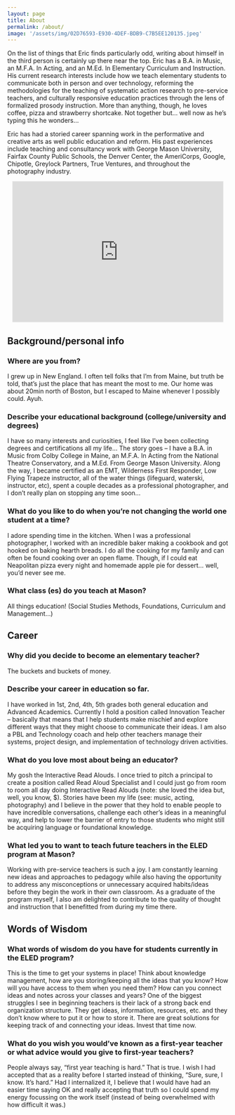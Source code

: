 ```yaml
---
layout: page
title: About
permalink: /about/
image: '/assets/img/02D76593-E930-4DEF-BDB9-C7B5EE120135.jpeg'
---
```

<p>On the list of things that Eric finds particularly odd, writing about himself in the third person is certainly up there near the top. Eric has a B.A. in Music, an M.F.A. In Acting, and an M.Ed. In Elementary Curriculum and Instruction. His current research interests include how we teach elementary students to communicate both in person and over technology, reforming the methodologies for the teaching of systematic action research to pre-service teachers, and culturally responsive education practices through the lens of formalized prosody instruction. More than anything, though, he loves coffee, pizza and strawberry shortcake. Not together but… well now as he’s typing this he wonders…</p>

<p>Eric has had a storied career spanning work in the performative and creative arts as well public education and reform. His past experiences include teaching and consultancy work with George Mason University, Fairfax County Public Schools, the Denver Center, the AmeriCorps, Google, Chipotle, Greylock Partners, True Ventures, and throughout the photography industry.</p>

<p align="center">

<iframe src="https://goseek.substack.com/embed" width="480" height="320" style="border:1px solid #EEE; background:white;" frameborder="0" scrolling="no"></iframe>

</p>

## Background/personal info
### Where are you from?

I grew up in New England. I often tell folks that I’m from Maine, but truth be told, that’s just the place that has meant the most to me. Our home was about 20min north of Boston, but I escaped to Maine whenever I possibly could. Ayuh.

### Describe your educational background (college/university and degrees)

I have so many interests and curiosities, I feel like I’ve been collecting degrees and certifications all my life… The story goes – I have a B.A. in Music from Colby College in Maine, an M.F.A. In Acting from the National Theatre Conservatory, and a M.Ed. From George Mason University. Along the way, I became certified as an EMT, Wilderness First Responder, Low Flying Trapeze instructor, all of the water things (lifeguard, waterski, instructor, etc), spent a couple decades as a professional photographer, and I don’t really plan on stopping any time soon…

### What do you like to do when you’re not changing the world one student at a time?

I adore spending time in the kitchen. When I was a professional photographer, I worked with an incredible baker making a cookbook and got hooked on baking hearth breads. I do all the cooking for my family and can often be found cooking over an open flame. Though, if I could eat Neapolitan pizza every night and homemade apple pie for dessert… well, you’d never see me.

### What class (es) do you teach at Mason?

All things education! (Social Studies Methods, Foundations, Curriculum and Management…)

## Career
### Why did you decide to become an elementary teacher?

The buckets and buckets of money.

### Describe your career in education so far.

I have worked in 1st, 2nd, 4th, 5th grades both general education and Advanced Academics. Currently I hold a position called Innovation Teacher – basically that means that I help students make mischief and explore different ways that they might choose to communicate their ideas. I am also a PBL and Technology coach and help other teachers manage their systems, project design, and implementation of technology driven activities.

### What do you love most about being an educator?

My gosh the Interactive Read Alouds. I once tried to pitch a principal to create a position called Read Aloud Specialist and I could just go from room to room all day doing Interactive Read Alouds (note: she loved the idea but, well, you know, $). Stories have been my life (see: music, acting, photography) and I believe in the power that they hold to enable people to have incredible conversations, challenge each other’s ideas in a meaningful way, and help to lower the barrier of entry to those students who might still be acquiring language or foundational knowledge.

### What led you to want to teach future teachers in the ELED program at Mason?

Working with pre-service teachers is such a joy. I am constantly learning new ideas and approaches to pedagogy while also having the opportunity to address any misconceptions or unnecessary acquired habits/ideas before they begin the work in their own classroom. As a graduate of the program myself, I also am delighted to contribute to the quality of thought and instruction that I benefitted from during my time there.

## Words of Wisdom
### What words of wisdom do you have for students currently in the ELED program?

This is the time to get your systems in place! Think about knowledge management, how are you storing/keeping all the ideas that you know? How will you have access to them when you need them? How can you connect ideas and notes across your classes and years? One of the biggest struggles I see in beginning teachers is their lack of a strong back end organization structure. They get ideas, information, resources, etc. and they don’t know where to put it or how to store it. There are great solutions for keeping track of and connecting your ideas. Invest that time now.

### What do you wish you would’ve known as a first-year teacher or what advice would you give to first-year teachers?

People always say, “first year teaching is hard.” That is true. I wish I had accepted that as a reality before I started instead of thinking, “Sure, sure, I know. It’s hard.” Had I internalized it, I believe that I would have had an easier time saying OK and really accepting that truth so I could spend my energy focussing on the work itself (instead of being overwhelmed with how difficult it was.)

